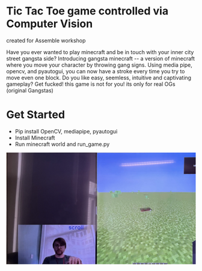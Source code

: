 # Tic Tac Toe game controlled via Computer Vision
created for Assemble workshop

Have you ever wanted to play minecraft and be in touch with your inner city street gangsta side? 
Introducing gangsta minecraft -- a version of minecraft where you move your character by throwing gang signs.
Using media pipe, opencv, and pyautogui, you can now have a stroke every time you try to move even one block. 
Do you like easy, seemless, intuitive and captivating gameplay? Get fucked! this game is not for you! its only for real OGs (original Gangstas) 

# Get Started
- Pip install OpenCV, mediapipe, pyautogui
- Install Minecraft
- Run minecraft world and run_game.py

![Demo](demo1.png)
